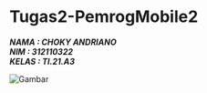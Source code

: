 # Tugas2-PemrogMobile2
***NAMA : CHOKY ANDRIANO*** <br/>
***NIM : 312110322*** <br/>
***KELAS : TI.21.A3*** <br/>

<img src="chokay.jpg" alt="Gambar" style="max-width:250px;">
